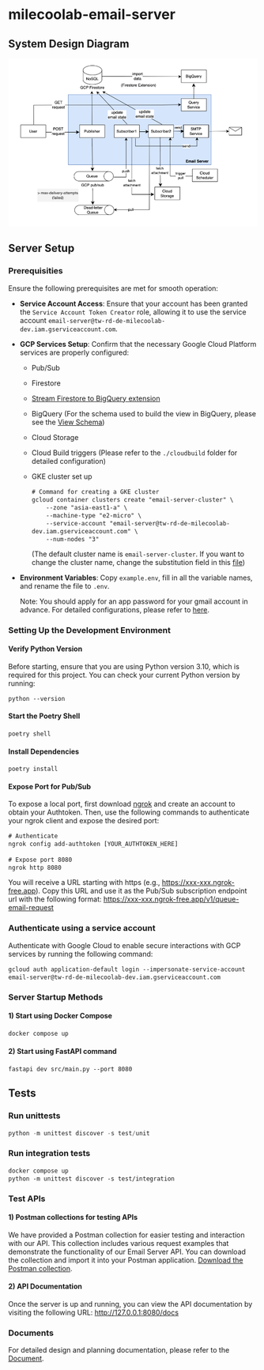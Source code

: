 # milecoolab-email-server


## System Design Diagram
![Example Image](./images/system_design_diagram.png)


## Server Setup
### Prerequisities
Ensure the following prerequisites are met for smooth operation:

- **Service Account Access**: Ensure that your account has been granted the `Service Account Token Creator` role, allowing it to use the service account `email-server@tw-rd-de-milecoolab-dev.iam.gserviceaccount.com`.

- **GCP Services Setup**: Confirm that the necessary Google Cloud Platform services are properly configured:
  - Pub/Sub
  - Firestore
  - [Stream Firestore to BigQuery extension](https://extensions.dev/extensions/firebase/firestore-bigquery-export)
  - BigQuery (For the schema used to build the view in BigQuery, please see the [View Schema](./bigquery/views/email_data_view.sql))
  - Cloud Storage
  - Cloud Build triggers (Please refer to the `./cloudbuild` folder for detailed configuration)
  - GKE cluster set up 

    ```shell
    # Command for creating a GKE cluster
    gcloud container clusters create "email-server-cluster" \
        --zone "asia-east1-a" \
        --machine-type "e2-micro" \
        --service-account "email-server@tw-rd-de-milecoolab-dev.iam.gserviceaccount.com" \
        --num-nodes "3"
    ```
    (The default cluster name is `email-server-cluster`. If you want to change the cluster name, change the substitution field in this [file](./cloudbuild/cloudbuild_on_push_dev.yaml))

- **Environment Variables**: Copy `example.env`, fill in all the variable names, and rename the file to `.env`.

    Note: You should apply for an app password for your gmail account in advance. For detailed configurations, please refer to [here](https://support.google.com/accounts/answer/185833?hl=en).


### Setting Up the Development Environment
#### Verify Python Version
Before starting, ensure that you are using Python version 3.10, which is required for this project. You can check your current Python version by running:
```shell
python --version
```

#### Start the Poetry Shell
```shell
poetry shell
```

#### Install Dependencies
```shell
poetry install
```

#### Expose Port for Pub/Sub
To expose a local port, first download [ngrok](https://ngrok.com/) and create an account to obtain your Authtoken. Then, use the following commands to authenticate your ngrok client and expose the desired port:
```shell
# Authenticate
ngrok config add-authtoken [YOUR_AUTHTOKEN_HERE]

# Expose port 8080
ngrok http 8080
```
You will receive a URL starting with https (e.g., https://xxx-xxx.ngrok-free.app). Copy this URL and use it as the Pub/Sub subscription endpoint url with the following format:
https://xxx-xxx.ngrok-free.app/v1/queue-email-request



### Authenticate using a service account
Authenticate with Google Cloud to enable secure interactions with GCP services by running the following command:

```
gcloud auth application-default login --impersonate-service-account email-server@tw-rd-de-milecoolab-dev.iam.gserviceaccount.com
```

### Server Startup Methods
#### 1) Start using Docker Compose
```python
docker compose up
```

#### 2) Start using FastAPI command
```
fastapi dev src/main.py --port 8080 
```


## Tests

### Run unittests
```python
python -m unittest discover -s test/unit
```

### Run integration tests
```
docker compose up
python -m unittest discover -s test/integration
```


### Test APIs
#### 1) Postman collections for testing APIs
We have provided a Postman collection for easier testing and interaction with our API. This collection includes various request examples that demonstrate the functionality of our Email Server API. You can download the collection and import it into your Postman application.
[Download the Postman collection](./postman_collections/email-server.postman_collection.json).

#### 2) API Documentation
Once the server is up and running, you can view the API documentation by visiting the following URL: http://127.0.0.1:8080/docs


### Documents
For detailed design and planning documentation, please refer to the [Document](./docs/document.pdf).
